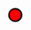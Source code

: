 <svg width="100" height="100" viewBox="0 0 100 100" xmlns="http://www.w3.org/2000/svg">
  <circle cx="50" cy="50" r="40" stroke="black" stroke-width="3" fill="red">
    <animate attributeName="r" from="10" to="40" dur="0.5s" repeatCount="indefinite" />
  </circle>
</svg>
